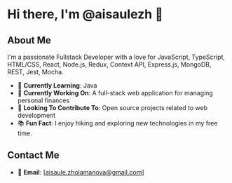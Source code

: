 # Hi there, I'm @aisaulezh 👋

## About Me
I'm a passionate Fullstack Developer with a love for JavaScript, TypeScript, HTML/CSS, React, Node.js, Redux, Context API, Express.js, MongoDB, REST, Jest, Mocha. 

- 🌱 **Currently Learning**: Java
- 💼 **Currently Working On**: A full-stack web application for managing personal finances
- 🚀 **Looking To Contribute To**: Open source projects related to web development
- 📚 **Fun Fact**: I enjoy hiking and exploring new technologies in my free time.

## Contact Me
- 📧 **Email**: [aisaule.zholamanova@gmail.com]


